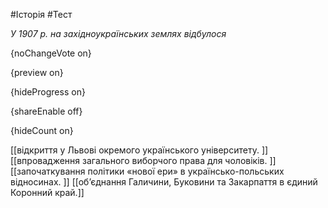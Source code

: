 #Історія #Тест

*У 1907 р. на західноукраїнських землях відбулося*

{noChangeVote on}

{preview on}

{hideProgress on}

{shareEnable off}

{hideCount on}

[[відкриття у Львові окремого українського університету. ]]
[[впровадження загального виборчого права для чоловіків. ]]
[[започаткування політики «нової ери» в українсько-польських відносинах. ]]
[[об’єднання Галичини, Буковини та Закарпаття в єдиний Коронний край.]]
